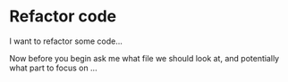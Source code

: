 # Refactor code

I want to refactor some code...

Now before you begin ask me what file we should look at, and potentially what part to focus on ...

